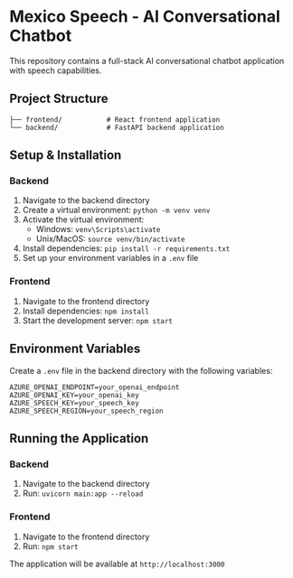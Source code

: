 # Mexico Speech - AI Conversational Chatbot

This repository contains a full-stack AI conversational chatbot application with speech capabilities.

## Project Structure

```
├── frontend/           # React frontend application
└── backend/            # FastAPI backend application
```

## Setup & Installation

### Backend
1. Navigate to the backend directory
2. Create a virtual environment: `python -m venv venv`
3. Activate the virtual environment:
   - Windows: `venv\Scripts\activate`
   - Unix/MacOS: `source venv/bin/activate`
4. Install dependencies: `pip install -r requirements.txt`
5. Set up your environment variables in a `.env` file

### Frontend
1. Navigate to the frontend directory
2. Install dependencies: `npm install`
3. Start the development server: `npm start`

## Environment Variables

Create a `.env` file in the backend directory with the following variables:

```
AZURE_OPENAI_ENDPOINT=your_openai_endpoint
AZURE_OPENAI_KEY=your_openai_key
AZURE_SPEECH_KEY=your_speech_key
AZURE_SPEECH_REGION=your_speech_region
```

## Running the Application

### Backend
1. Navigate to the backend directory
2. Run: `uvicorn main:app --reload`

### Frontend
1. Navigate to the frontend directory
2. Run: `npm start`

The application will be available at `http://localhost:3000`